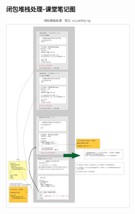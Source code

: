 <!--
 * @Date: 2021-07-11 23:45:33
 * @LastEditors: chuhongguang
-->
### 闭包堆栈处理-课堂笔记图

<img src="./img/闭包堆栈处理.jpg" style="zoom:50%;" />